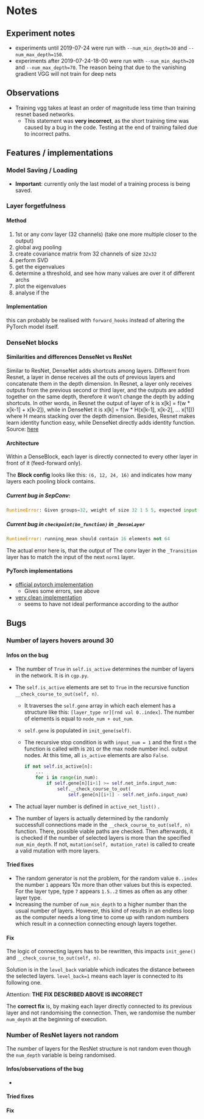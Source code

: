 # Notes

## Experiment notes

* experiments until 2019-07-24 were run with `--num_min_depth=30` and `--num_max_depth=150`.
* experiments after 2019-07-24-18-00 were run with `--num_min_depth=20` and `--num_max_depth=70`. The reason being that due to the vanishing gradient VGG will not train for deep nets

## Observations

* Training vgg takes at least an order of magnitude less time than training
  resnet based networks.
  * This statement was **very incorrect**, as the short training time was caused
    by a bug in the code. Testing at the end of training failed due to incorrect
    paths.

## Features / implementations

### Model Saving / Loading

* **Important**: currently only the last model of a training process is being
saved.

### Layer forgetfulness

#### Method

1. 1st or any conv layer (32 channels) (take one more multiple closer to the
   output)
2. global avg pooling
3. create covariance matrix from 32 channels of size `32x32`
4. perform SVD
5. get the eigenvalues
6. determine a threshold, and see how many values are over it of different archs
7. plot the eigenvalues
8. analyse if the

#### Implementation

this can probably be realised with `forward_hooks` instead of altering the
PyTorch model itself.

### DenseNet blocks

#### Similarities and differences DenseNet vs ResNet

Similar to ResNet, DenseNet adds shortcuts among layers. Different from Resnet,
a layer in dense receives all the outs of previous layers and concatenate them
in the depth dimension. In Resnet, a layer only receives outputs from the
previous second or third layer, and the outputs are added together on the same
depth, therefore it won’t change the depth by adding shortcuts. In other words,
in Resnet the output of layer of k is x[k] = f(w * x[k-1] + x[k-2]), while in
DenseNet it is x[k] = f(w * H(x[k-1], x[k-2], … x[1])) where H means stacking
over the depth dimension. Besides, Resnet makes learn identity function easy,
while DenseNet directly adds identity function.
Source: [here](https://medium.com/@smallfishbigsea/densenet-2b0889854a92)

#### Architecture

Within a DenseBlock, each layer is directly connected to every other layer in
front of it (feed-forward only).

The **Block config** looks like this: `(6, 12, 24, 16)` and indicates how many
layers each pooling block contains.

##### Current bug in SepConv:

```python
RuntimeError: Given groups=32, weight of size 32 1 5 5, expected input[128, 16, 16, 16] to have 32 channels, but got 16 channels instead
```

##### Current bug in `checkpoint(bn_function)` in `_DenseLayer`

```python
RuntimeError: running_mean should contain 16 elements not 64
```

The actual error here is, that the output of The conv layer in the
`_Transition` layer has to match the input of the next `norm1` layer.

#### PyTorch implementations

* [official pytorch implementation](https://github.com/pytorch/vision/blob/master/torchvision/models/densenet.py)
  * Gives some errors, see above
* [very clean implementation](https://github.com/kevinzakka/densenet)
  * seems to have not ideal performance according to the author

## Bugs

### Number of layers hovers around 30

#### Infos on the bug

* The number of `True` in `self.is_active` determines the number of layers in
  the network. It is in `cgp.py`.
* The `self.is_active` elements are set to `True` in the recursive function
  `__check_course_to_out(self, n)`.
  * It traverses the `self.gene` array in which each element has a structure
    like this: `[layer_type nr][rnd val 0..index]`. The number of elements is
    equal to `node_num + out_num`.
  * `self.gene` is populated in `init_gene(self)`.
  * The recursive stop condition is with `input_num = 1` and the first `n` the
    function is called with is `201` or the max node number incl. output nodes.
    At this time, all `is_active` elements are also `False`.

    ```python
    if not self.is_active[n]:
        ...
        for i in range(in_num):
            if self.gene[n][i+1] >= self.net_info.input_num:
                self.__check_course_to_out(
                    self.gene[n][i+1] - self.net_info.input_num)
    ```

* The actual layer number is defined in `active_net_list()` .

* The number of layers is actually determined by the randomly successfull
  connections made in the `__check_course_to_out(self, n)` function. There,
  possible viable paths are checked. Then afterwards, it is checked if the
  number of selected layers is more than the specified `num_min_depth`. If not,
  `mutation(self, mutation_rate)` is called to create a valid mutation with
  more layers.

#### Tried fixes

* The random generator is not the problem, for the random value `0..index` the
  number `1` appears 10x more than other values but this is expected. For the
  layer type, type `7` appears `1.5..2` times as often as any other layer type.
* Increasing the number of `num_min_depth` to a higher number than the usual
  number of layers. However, this kind of results in an endless loop as the
  computer needs a long time to come up with random numbers which result in a
  connection connecting enough layers together.

#### Fix

The logic of connecting layers has to be rewritten, this impacts `init_gene()`
and `__check_course_to_out(self, n)`.

Solution is in the `level_back` variable which indicates the distance between
the selected layers. `level_back=1` means each layer is connected to its following
one.

Attention: **THE FIX DESCRIBED ABOVE IS INCORRECT**

The **correct fix** is, by making each layer directly connected to its previous
layer and not randomising the connection. Then, we randomise the number `num_depth`
at the beginning of execution.

### Number of ResNet layers not random

The number of layers for the ResNet structure is not random even though the `num_depth`
variable is being randomised.

#### Infos/observations of the bug

* 

#### Tried fixes

#### Fix
